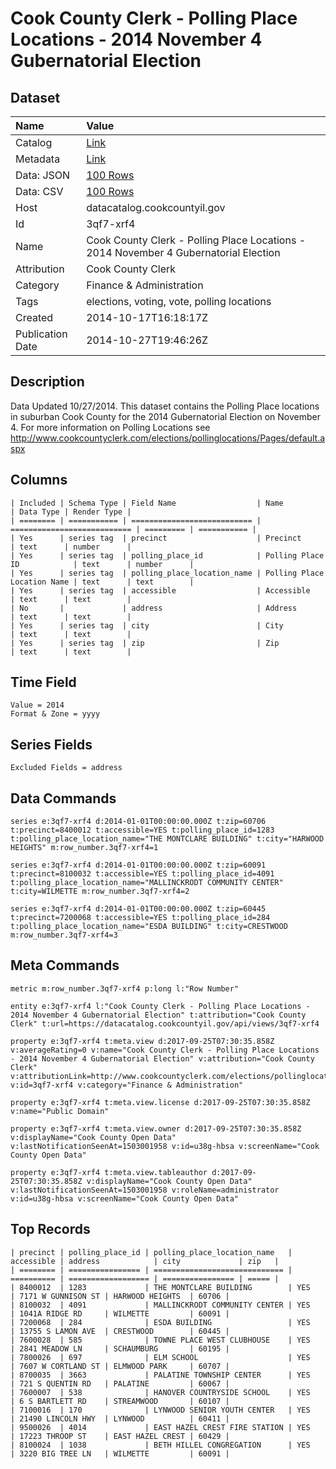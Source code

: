 # Cook County Clerk - Polling Place Locations - 2014 November 4 Gubernatorial Election

## Dataset

| Name | Value |
| :--- | :---- |
| Catalog | [Link](https://catalog.data.gov/dataset/cook-county-clerk-polling-place-locations-2014-november-4-gubernatorial-election-d302d) |
| Metadata | [Link](https://datacatalog.cookcountyil.gov/api/views/3qf7-xrf4) |
| Data: JSON | [100 Rows](https://datacatalog.cookcountyil.gov/api/views/3qf7-xrf4/rows.json?max_rows=100) |
| Data: CSV | [100 Rows](https://datacatalog.cookcountyil.gov/api/views/3qf7-xrf4/rows.csv?max_rows=100) |
| Host | datacatalog.cookcountyil.gov |
| Id | 3qf7-xrf4 |
| Name | Cook County Clerk - Polling Place Locations - 2014 November 4 Gubernatorial Election |
| Attribution | Cook County Clerk |
| Category | Finance & Administration |
| Tags | elections, voting, vote, polling locations |
| Created | 2014-10-17T16:18:17Z |
| Publication Date | 2014-10-27T19:46:26Z |

## Description

Data Updated 10/27/2014. This dataset contains the Polling Place locations in suburban Cook County for the 2014 Gubernatorial Election on November 4. For more information on Polling Locations see http://www.cookcountyclerk.com/elections/pollinglocations/Pages/default.aspx

## Columns

```ls
| Included | Schema Type | Field Name                  | Name                        | Data Type | Render Type |
| ======== | =========== | =========================== | =========================== | ========= | =========== |
| Yes      | series tag  | precinct                    | Precinct                    | text      | number      |
| Yes      | series tag  | polling_place_id            | Polling Place ID            | text      | number      |
| Yes      | series tag  | polling_place_location_name | Polling Place Location Name | text      | text        |
| Yes      | series tag  | accessible                  | Accessible                  | text      | text        |
| No       |             | address                     | Address                     | text      | text        |
| Yes      | series tag  | city                        | City                        | text      | text        |
| Yes      | series tag  | zip                         | Zip                         | text      | text        |
```

## Time Field

```ls
Value = 2014
Format & Zone = yyyy
```

## Series Fields

```ls
Excluded Fields = address
```

## Data Commands

```ls
series e:3qf7-xrf4 d:2014-01-01T00:00:00.000Z t:zip=60706 t:precinct=8400012 t:accessible=YES t:polling_place_id=1283 t:polling_place_location_name="THE MONTCLARE BUILDING" t:city="HARWOOD HEIGHTS" m:row_number.3qf7-xrf4=1

series e:3qf7-xrf4 d:2014-01-01T00:00:00.000Z t:zip=60091 t:precinct=8100032 t:accessible=YES t:polling_place_id=4091 t:polling_place_location_name="MALLINCKRODT COMMUNITY CENTER" t:city=WILMETTE m:row_number.3qf7-xrf4=2

series e:3qf7-xrf4 d:2014-01-01T00:00:00.000Z t:zip=60445 t:precinct=7200068 t:accessible=YES t:polling_place_id=284 t:polling_place_location_name="ESDA BUILDING" t:city=CRESTWOOD m:row_number.3qf7-xrf4=3
```

## Meta Commands

```ls
metric m:row_number.3qf7-xrf4 p:long l:"Row Number"

entity e:3qf7-xrf4 l:"Cook County Clerk - Polling Place Locations - 2014 November 4 Gubernatorial Election" t:attribution="Cook County Clerk" t:url=https://datacatalog.cookcountyil.gov/api/views/3qf7-xrf4

property e:3qf7-xrf4 t:meta.view d:2017-09-25T07:30:35.858Z v:averageRating=0 v:name="Cook County Clerk - Polling Place Locations - 2014 November 4 Gubernatorial Election" v:attribution="Cook County Clerk" v:attributionLink=http://www.cookcountyclerk.com/elections/pollinglocations/Pages/default.aspx v:id=3qf7-xrf4 v:category="Finance & Administration"

property e:3qf7-xrf4 t:meta.view.license d:2017-09-25T07:30:35.858Z v:name="Public Domain"

property e:3qf7-xrf4 t:meta.view.owner d:2017-09-25T07:30:35.858Z v:displayName="Cook County Open Data" v:lastNotificationSeenAt=1503001958 v:id=u38g-hbsa v:screenName="Cook County Open Data"

property e:3qf7-xrf4 t:meta.view.tableauthor d:2017-09-25T07:30:35.858Z v:displayName="Cook County Open Data" v:lastNotificationSeenAt=1503001958 v:roleName=administrator v:id=u38g-hbsa v:screenName="Cook County Open Data"
```

## Top Records

```ls
| precinct | polling_place_id | polling_place_location_name   | accessible | address            | city             | zip   | 
| ======== | ================ | ============================= | ========== | ================== | ================ | ===== | 
| 8400012  | 1283             | THE MONTCLARE BUILDING        | YES        | 7171 W GUNNISON ST | HARWOOD HEIGHTS  | 60706 | 
| 8100032  | 4091             | MALLINCKRODT COMMUNITY CENTER | YES        | 1041A RIDGE RD     | WILMETTE         | 60091 | 
| 7200068  | 284              | ESDA BUILDING                 | YES        | 13755 S LAMON AVE  | CRESTWOOD        | 60445 | 
| 7600028  | 585              | TOWNE PLACE WEST CLUBHOUSE    | YES        | 2841 MEADOW LN     | SCHAUMBURG       | 60195 | 
| 7800026  | 697              | ELM SCHOOL                    | YES        | 7607 W CORTLAND ST | ELMWOOD PARK     | 60707 | 
| 8700035  | 3663             | PALATINE TOWNSHIP CENTER      | YES        | 721 S QUENTIN RD   | PALATINE         | 60067 | 
| 7600007  | 538              | HANOVER COUNTRYSIDE SCHOOL    | YES        | 6 S BARTLETT RD    | STREAMWOOD       | 60107 | 
| 7100016  | 170              | LYNWOOD SENIOR YOUTH CENTER   | YES        | 21490 LINCOLN HWY  | LYNWOOD          | 60411 | 
| 9500026  | 4014             | EAST HAZEL CREST FIRE STATION | YES        | 17223 THROOP ST    | EAST HAZEL CREST | 60429 | 
| 8100024  | 1038             | BETH HILLEL CONGREGATION      | YES        | 3220 BIG TREE LN   | WILMETTE         | 60091 | 
```